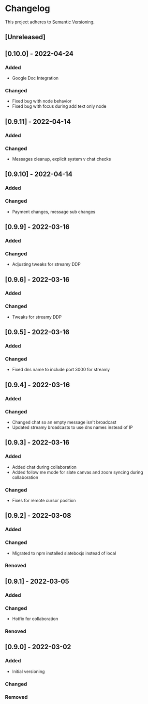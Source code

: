 # Changelog

This project adheres to [Semantic Versioning](https://semver.org/spec/v2.0.0.html).

## [Unreleased]

## [0.10.0] - 2022-04-24

### Added

- Google Doc Integration

### Changed

- Fixed bug with node behavior
- Fixed bug with focus during add text only node

## [0.9.11] - 2022-04-14

### Added

### Changed

- Messages cleanup, explicit system v chat checks

## [0.9.10] - 2022-04-14

### Added

### Changed

- Payment changes, message sub changes

## [0.9.9] - 2022-03-16

### Added

### Changed

- Adjusting tweaks for streamy DDP

## [0.9.6] - 2022-03-16

### Added

### Changed

- Tweaks for streamy DDP

## [0.9.5] - 2022-03-16

### Added

### Changed

- Fixed dns name to include port 3000 for streamy

## [0.9.4] - 2022-03-16

### Added

### Changed

- Changed chat so an empty message isn't broadcast
- Updated streamy broadcasts to use dns names instead of IP

## [0.9.3] - 2022-03-16

### Added

- Added chat during collaboration
- Added follow me mode for slate canvas and zoom syncing during collaboration

### Changed

- Fixes for remote cursor position

## [0.9.2] - 2022-03-08

### Added

### Changed

- Migrated to npm installed slateboxjs instead of local

### Renoved

## [0.9.1] - 2022-03-05

### Added

### Changed

- Hotfix for collaboration

### Renoved

## [0.9.0] - 2022-03-02

### Added

- Initial versioning

### Changed

### Removed
